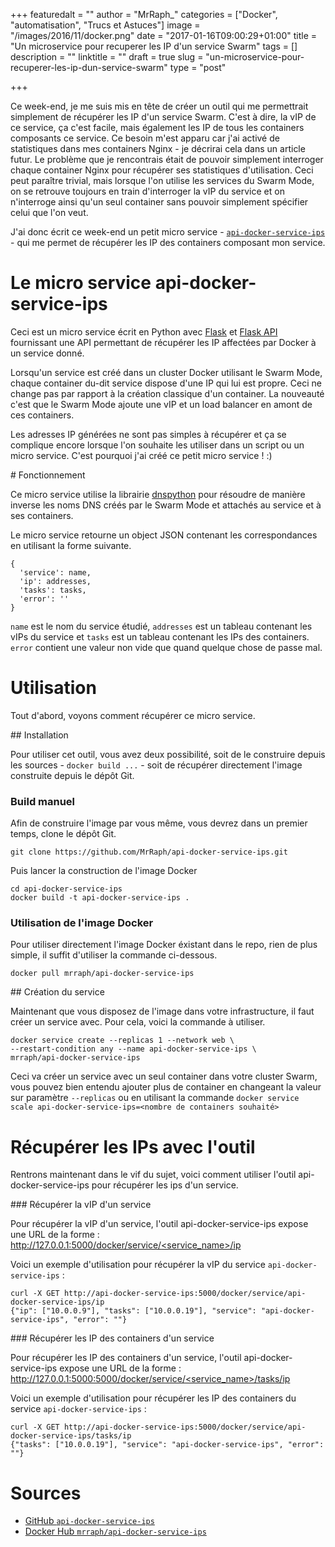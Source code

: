 +++
featuredalt = ""
author = "MrRaph_"
categories = ["Docker", "automatisation", "Trucs et Astuces"]
image = "/images/2016/11/docker.png"
date = "2017-01-16T09:00:29+01:00"
title = "Un microservice pour recuperer les IP d'un service Swarm"
tags = []
description = ""
linktitle = ""
draft = true
slug = "un-microservice-pour-recuperer-les-ip-dun-service-swarm"
type = "post"

+++

Ce week-end, je me suis mis en tête de créer un outil qui me permettrait simplement de récupérer les IP d'un service Swarm. C'est à dire, la vIP de ce service, ça c'est facile, mais également les IP de tous les containers composants ce service. Ce besoin m'est apparu car j'ai activé de statistiques dans mes containers Nginx - je décrirai cela dans un article futur. Le problème que je rencontrais était de pouvoir simplement interroger chaque container Nginx pour récupérer ses statistiques d'utilisation. Ceci peut paraître trivial, mais lorsque l'on utilise les services du Swarm Mode, on se retrouve toujours en train d'interroger la vIP du service et on n'interroge ainsi qu'un seul container sans pouvoir simplement spécifier celui que l'on veut.

J'ai donc écrit ce week-end un petit micro service - [`api-docker-service-ips`](https://github.com/MrRaph/api-docker-service-ips) - qui me permet de récupérer les IP des containers composant mon service.

# Le micro service api-docker-service-ips

Ceci est un micro service écrit en Python avec [Flask](http://flask.pocoo.org/) et [Flask API](http://www.flaskapi.org/) fournissant une API permettant de récupérer les IP affectées par Docker à un service donné.

Lorsqu'un service est créé dans un cluster Docker utilisant le Swarm Mode, chaque container du-dit service dispose d'une IP qui lui est propre. Ceci ne change pas par rapport à la création classique d'un container. La nouveauté c'est que le Swarm Mode ajoute une vIP et un load balancer en amont de ces containers.

Les adresses IP générées ne sont pas simples à récupérer et ça se complique encore lorsque l'on souhaite les utiliser dans un script ou un micro service. C'est pourquoi j'ai créé ce petit micro service ! :)

# Fonctionnement

Ce micro service utilise la librairie [dnspython](http://www.dnspython.org/) pour résoudre de manière inverse les noms DNS créés par le Swarm Mode et attachés au service et à ses containers.

Le micro service retourne un object JSON contenant les correspondances en utilisant la forme suivante.

    {
      'service': name,
      'ip': addresses,
      'tasks': tasks,
      'error': ''
    }

`name` est le nom du service étudié, `addresses` est un tableau contenant les vIPs du service et `tasks` est un tableau contenant les IPs des containers. `error` contient une valeur non vide que quand quelque chose de passe mal.

# Utilisation

Tout d'abord, voyons comment récupérer ce micro service.

## Installation

Pour utiliser cet outil, vous avez deux possibilité, soit de le construire depuis les sources - `docker build ...` - soit de récupérer directement l'image construite depuis le dépôt Git.

### Build manuel

Afin de construire l'image par vous même, vous devrez dans un premier temps, clone le dépôt Git.

    git clone https://github.com/MrRaph/api-docker-service-ips.git

Puis lancer la construction de l'image Docker

    cd api-docker-service-ips
    docker build -t api-docker-service-ips .

### Utilisation de l'image Docker

Pour utiliser directement l'image Docker éxistant dans le repo, rien de plus simple, il suffit d'utiliser la commande ci-dessous.

    docker pull mrraph/api-docker-service-ips

## Création du service

Maintenant que vous disposez de l'image dans votre infrastructure, il faut créer un service avec. Pour cela, voici la commande à utiliser.

    docker service create --replicas 1 --network web \
    --restart-condition any --name api-docker-service-ips \
    mrraph/api-docker-service-ips

Ceci va créer un service avec un seul container dans votre cluster Swarm, vous pouvez bien entendu ajouter plus de container en changeant la valeur sur paramètre `--replicas` ou en utilisant la commande `docker service scale api-docker-service-ips=<nombre de containers souhaité>`

# Récupérer les IPs avec l'outil

Rentrons maintenant dans le vif du sujet, voici comment utiliser l'outil api-docker-service-ips pour récupérer les ips d'un service.

### Récupérer la vIP d'un service

Pour récupérer la vIP d'un service, l'outil api-docker-service-ips expose une URL de la forme : [http://127.0.0.1:5000/docker/service/<service_name>/ip](http://127.0.0.1:5000/docker/service/<service_name>/ip)

Voici un exemple d'utilisation pour récupérer la vIP du service `api-docker-service-ips` :

    curl -X GET http://api-docker-service-ips:5000/docker/service/api-docker-service-ips/ip
    {"ip": ["10.0.0.9"], "tasks": ["10.0.0.19"], "service": "api-docker-service-ips", "error": ""}

### Récupérer les IP des containers d'un service

Pour récupérer les IP des containers d'un service, l'outil api-docker-service-ips expose une URL de la forme : [http://127.0.0.1:5000:5000/docker/service/<service_name>/tasks/ip](http://127.0.0.1:5000/docker/service/<service_name>/tasks/ip)

Voici un exemple d'utilisation pour récupérer les IP des containers du service `api-docker-service-ips` :

    curl -X GET http://api-docker-service-ips:5000/docker/service/api-docker-service-ips/tasks/ip
    {"tasks": ["10.0.0.19"], "service": "api-docker-service-ips", "error": ""}


# Sources

* [ GitHub `api-docker-service-ips`](https://github.com/MrRaph/api-docker-service-ips)
* [Docker Hub `mrraph/api-docker-service-ips`](https://hub.docker.com/r/mrraph/api-docker-service-ips/)
